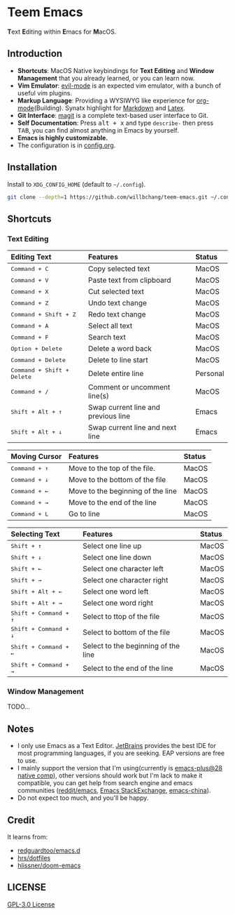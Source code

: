 # Teem Emacs

**T**ext **E**diting within **E**macs for **M**acOS.



## Introduction

- **Shortcuts**: MacOS Native keybindings for **Text Editing** and **Window Management** that you already learned, or you can learn now.
- **Vim Emulator**: [evil-mode](https://github.com/emacs-evil/evil) is an expected vim emulator, with a bunch of useful vim plugins.
- **Markup Language**: Providing a WYSIWYG like experience for [org-mode](https://orgmode.org/)(Building). Synatx highlight for [Markdown](https://daringfireball.net/projects/markdown/) and [Latex](https://www.latex-project.org/).
- **Git Interface**: [magit](https://magit.vc/) is a complete text-based user interface to Git.
- **Self Documentation**: Press <kbd>alt + x</kbd> and type `describe-` then press <kbd>TAB</kbd>, you can find almost anything in Emacs by yourself.
- **Emacs is highly customizable.**
- The configuration is in [config.org](config.org).


## Installation

Install to `XDG_CONFIG_HOME` (default to `~/.config`).

```bash
git clone --depth=1 https://github.com/willbchang/teem-emacs.git ~/.config/emacs
```


## Shortcuts
### Text Editing

| Editing Text                        | Features                            | Status   |
|:------------------------------------|:------------------------------------|:---------|
| <kbd>Command + C</kbd>              | Copy selected text                  | MacOS    |
| <kbd>Command + V</kbd>              | Paste text from clipboard           | MacOS    |
| <kbd>Command + X</kbd>              | Cut selected text                   | MacOS    |
| <kbd>Command + Z</kbd>              | Undo text change                    | MacOS    |
| <kbd>Command + Shift + Z</kbd>      | Redo text change                    | MacOS    |
| <kbd>Command + A</kbd>              | Select all text                     | MacOS    |
| <kbd>Command + F</kbd>              | Search text                         | MacOS    |
| <kbd>Option  + Delete</kbd>         | Delete a word back                  | MacOS    |
| <kbd>Command + Delete</kbd>         | Delete to line start                | MacOS    |
| <kbd>Command + Shift + Delete</kbd> | Delete entire line                  | Personal |
| <kbd>Command + /</kbd>              | Comment or uncomment line(s)        | MacOS    |
| <kbd>Shift + Alt + ↑</kbd>          | Swap current line and previous line | Emacs    |
| <kbd>Shift + Alt + ↓</kbd>          | Swap current line and next line     | Emacs    |


| Moving Cursor          | Features                          | Status |
|:-----------------------|:----------------------------------|:-------|
| <kbd>Command + ↑</kbd> | Move to the top of the file.      | MacOS  |
| <kbd>Command + ↓</kbd> | Move to the bottom of the file    | MacOS  |
| <kbd>Command + ←</kbd> | Move to the beginning of the line | MacOS  |
| <kbd>Command + →</kbd> | Move to the end of the line       | MacOS  |
| <kbd>Command + L</kbd> | Go to line                        | MacOS  |

| Selecting Text                 | Features                            | Status |
|:-------------------------------|:------------------------------------|:-------|
| <kbd>Shift + ↑</kbd>           | Select one line up                  | MacOS  |
| <kbd>Shift + ↓</kbd>           | Select one line down                | MacOS  |
| <kbd>Shift + ←</kbd>           | Select one character left           | MacOS  |
| <kbd>Shift + →</kbd>           | Select one character right          | MacOS  |
| <kbd>Shift + Alt + ←</kbd>     | Select one word left                | MacOS  |
| <kbd>Shift + Alt + →</kbd>     | Select one word right               | MacOS  |
| <kbd>Shift + Command + ↑</kbd> | Select to ttop of the file          | MacOS  |
| <kbd>Shift + Command + ↓</kbd> | Select to bottom of the file        | MacOS  |
| <kbd>Shift + Command + ←</kbd> | Select to the beginning of the line | MacOS  |
| <kbd>Shift + Command + →</kbd> | Select to the end of the line       | MacOS  |

### Window Management
TODO...

## Notes
- I only use Emacs as a Text Editor. [JetBrains](https://www.jetbrains.com/products/) provides the best IDE for most programming languages, if you are seeking. EAP versions are free to use.
- I mainly support the version that I'm using(currently is [emacs-plus@28 native comp](https://github.com/d12frosted/homebrew-emacs-plus)), other versions should work but I'm lack to make it compatible, you can get help from search engine and emacs communities ([reddit/emacs](https://www.reddit.com/r/emacs/), [Emacs StackExchange](https://emacs.stackexchange.com/), [emacs-china](https://emacs-china.org/)).
- Do not expect too much, and you'll be happy.

## Credit

It learns from:
- [redguardtoo/emacs.d](https://github.com/redguardtoo/emacs.d)
- [hrs/dotfiles](https://github.com/hrs/dotfiles)
- [hlissner/doom-emacs](https://github.com/hlissner/doom-emacs)


## LICENSE

[GPL-3.0 License](./LICENSE)
